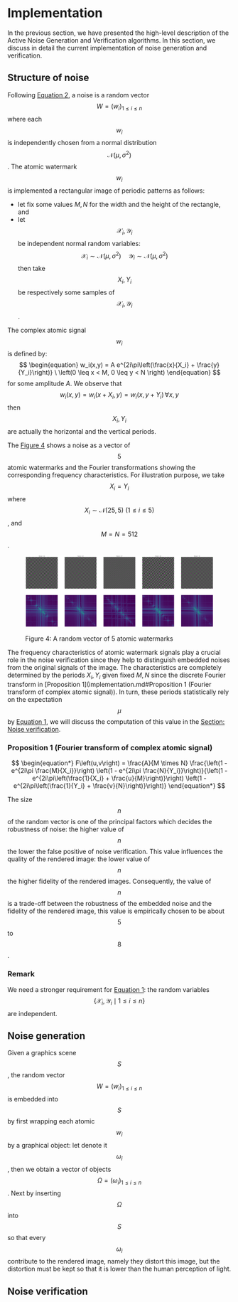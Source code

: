 # Implementation

In the previous section, we have presented the high-level description of the Active Noise Generation and Verification algorithms. In this section, we discuss in detail the current implementation of noise generation and verification.

## Structure of noise

Following [Equation 2](algorithms.md), a noise is a random vector $$W = \left(w_i\right)_{1 \leq i \leq n}$$ where each $$w_i$$ is independently chosen from a normal distribution $$\mathcal{N}\left(\mu, \sigma^2\right)$$. The atomic watermark $$w_i$$ is implemented a rectangular image of periodic patterns as follows:

 * let fix some values $M,N$ for the width and the height of the rectangle, and
 * let $$\mathcal{X}_i, \mathcal{Y}_i$$ be independent normal random variables:
   $$
   \begin{equation}
        \mathcal{X}_i \sim \mathcal{N}\left(\mu, \sigma^2\right) \quad \mathcal{Y}_i \sim \mathcal{N}\left(\mu, \sigma^2\right)
    \end{equation}
   $$
   then take $$X_i, Y_i$$ be respectively some samples of $$\mathcal{X}_i, \mathcal{Y}_i$$.

The complex atomic signal $$w_i$$ is defined by:
$$
\begin{equation}
w_i(x,y) = A e^{2i\pi\left(\frac{x}{X_i} + \frac{y}{Y_i}\right)} \ \left(0 \leq x < M, 0 \leq y < N \right)
\end{equation}
$$
for some amplitude $A$. We observe that $$w_i\left(x,y\right) = w_i\left(x + X_i, y\right) = w_i\left(x, y + Y_i\right) \, \forall x,y$$ then $$X_i, Y_i$$ are actually the horizontal and the vertical periods.

The [Figure 4](implementation.md#structure-of-watermark) shows a noise as a vector of $$5$$ atomic watermarks and the Fourier transformations showing the corresponding frequency characteristics. For illustration purpose, we take $$X_i = Y_i$$ where $$X_i \sim \mathcal{N}\left(25,5\right) \ \left(1 \leq i \leq 5\right)$$, and $$M = N = 512$$.

<figure><img src="../../.gitbook/assets/random_vector_atomic_watermark_fft.png" alt=""><figcaption><p>Figure 4: A random vector of <span class="math">5</span> atomic watermarks</p></figcaption></figure>

The frequency characteristics of atomic watermark signals play a crucial role in the noise verification since they help to distinguish embedded noises from the original signals of the image. The characteristics are completely determined by the periods $X_i, Y_i$ given fixed $M,N$ since the discrete Fourier transform in [Proposition 1](implementation.md#Proposition 1 (Fourier transform of complex atomic signal)). In turn, these periods statistically rely on the expectation $$\mu$$ by [Equation 1](implementation.md), we will discuss the computation of this value in the [Section: Noise verification](implementation.md#noise-verification).

### Proposition 1 (Fourier transform of complex atomic signal)
$$
\begin{equation*}
    F\left(u,v\right) = \frac{A}{M \times N} \frac{\left(1 - e^{2i\pi \frac{M}{X_i}}\right) \left(1 - e^{2i\pi \frac{N}{Y_i}}\right)}{\left(1 - e^{2i\pi\left(\frac{1}{X_i} + \frac{u}{M}\right)}\right) \left(1 - e^{2i\pi\left(\frac{1}{Y_i} + \frac{v}{N}\right)}\right)}   
\end{equation*}
$$

The size $$n$$ of the random vector is one of the principal factors which decides the robustness of noise: the higher value of $$n$$ the lower the false positive of noise verification. This value influences the quality of the rendered image: the lower value of $$n$$ the higher fidelity of the rendered images. Consequently, the value of $$n$$ is a trade-off between the robustness of the embedded noise and the fidelity of the rendered image, this value is empirically chosen to be about $$5$$ to $$8$$.

### Remark
We need a stronger requirement for [Equation 1](implementation.md): the random variables $$\left\{ \mathcal{X}_i, \mathcal{Y}_i \mid 1 \leq i \leq n\right\}$$ are independent.

## Noise generation
Given a graphics scene $$S$$, the random vector $$W = \left(w_i\right)_{1 \leq i \leq n}$$ is embedded into $$S$$ by first wrapping each atomic $$w_i$$ by a graphical object: let denote it $$\omega_i$$, then we obtain a vector of objects $$\Omega = \left(\omega_i\right)_{1 \leq i \leq n}$$. Next by inserting $$\Omega$$ into $$S$$ so that every $$\omega_i$$ contribute to the rendered image, namely they distort this image, but the distortion must be kept so that it is lower than the human perception of light.

## Noise verification
